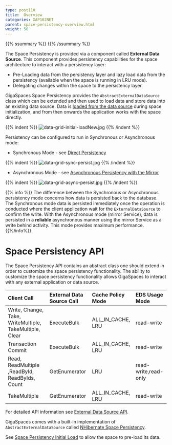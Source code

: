 ```yaml
---
type: post110
title:  Overview
categories: XAP102NET
parent: space-persistency-overview.html
weight: 50
---
```


{{% ssummary  %}}  {{% /ssummary %}}

The Space Persistency is provided via a component called **External Data Source**. This component provides persistency capabilities for the space architecture to interact with a persistency layer:

- Pre-Loading data from the persistency layer and lazy load data from the persistency (available when the space is running in LRU mode).
- Delegating changes within the space to the persistency layer.

GigaSpaces Space Persistency provides the `AbstractExternalDataSource` class which can be extended and then used to load data and store data into an existing data source. Data is [loaded from the data source](./space-persistency-initial-load.html) during space initialization, and from then onwards the application works with the space directly.

{{% indent %}}
![data-grid-initial-loadNew.jpg](/attachment_files/data-grid-initial-loadNew.jpg)
{{% /indent %}}


Persistency can be configured to run in Synchronous or Asynchronous mode:

- Synchronous Mode - see [Direct Persistency](./direct-persistency.html)

{{% indent %}}
![data-grid-sync-persist.jpg](/attachment_files/data-grid-sync-persist.jpg)
{{% /indent %}}

- Asynchronous Mode - see  [Asynchronous Persistency with the Mirror](./asynchronous-persistency-with-the-mirror.html)

{{% indent %}}
![data-grid-async-persist.jpg](/attachment_files/data-grid-async-persist.jpg)
{{% /indent %}}

{{% info %}}
The difference between the Synchronous or Asynchronous persistency mode concerns how data is persisted back to the database. The Synchronous mode data is persisted immediately once the operation is conducted where the client application wait for the `ExternalDataSource` to confirm the write. With the Asynchronous mode (mirror Service), data is persisted in a **reliable** asynchronous manner using the mirror Service as a write behind activity. This mode provides maximum performance.
{{%/info%}}

# Space Persistency API

The Space Persistency API contains an abstract class one should extend in order to customize the space persistency functionality. The ability to customize the space persistency functionality allows GigaSpaces to interact with any external application or data source.


| Client Call | External Data Source Call| Cache Policy Mode|EDS Usage Mode|
|:------------|:-----------------------------------------------|:-----------------|:-------------|
|Write, Change, Take, WriteMultiple, TakeMultiple, Clear|ExecuteBulk |ALL_IN_CACHE, LRU|read-write|
|Transaction Commit|ExecuteBulk|ALL_IN_CACHE, LRU|read-write|
|Read, ReadMultiple ,ReadById, ReadByIds, Count|GetEnumerator|LRU|read-write,read-only|
|TakeMultiple|GetEnumerator|ALL_IN_CACHE, LRU|read-write|

For detailed API information see [External Data Source API](./hibernate-space-persistency.html).

GigaSpaces comes with a built-in implementation of `AbstractExternalDataSource` called [NHibernate Space Persistency](./hibernate-space-persistency.html).

See [Space Persistency Initial Load](./space-persistency-initial-load.html) to allow the space to pre-load its data.
